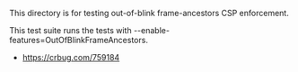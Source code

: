 This directory is for testing out-of-blink frame-ancestors CSP enforcement.

This test suite runs the tests with --enable-features=OutOfBlinkFrameAncestors.

- https://crbug.com/759184
